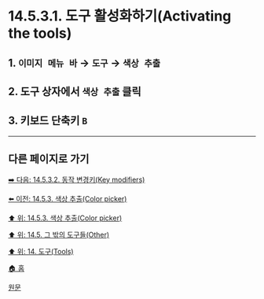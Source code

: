 # 14.5.3.1. 도구 활성화하기(Activating the tools)

<a id="14-05-03-01-s1"></a>

## 1. `이미지 메뉴 바` → `도구` → `색상 추출`

<a id="14-05-03-01-s2"></a>

## 2. 도구 상자에서 `색상 추출` 클릭

<a id="14-05-03-01-s3"></a>

## 3. 키보드 단축키 `B`

***

## 다른 페이지로 가기

[➡️ 다음: 14.5.3.2. 동작 변경키(Key modifiers)](./14-05-03-02-key_modifiers.md)

[⬅️ 이전: 14.5.3. 색상 추출(Color picker)](./14-05-03-00-color-picker.md)

[⬆️ 위: 14.5.3. 색상 추출(Color picker)](./14-05-03-00-color-picker.md)

[⬆️ 위: 14.5. 그 밖의 도구들(Other)](./14-05-00-other.md)

[⬆️ 위: 14. 도구(Tools)](./14-00-tools.md)

[🏠 홈](./00-home.md)

[원문](https://docs.gimp.org/2.10/ko/gimp-tool-color-picker.html)